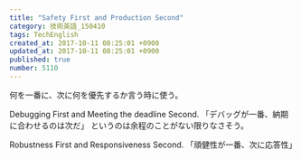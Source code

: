 ```yaml
---
title: "Safety First and Production Second"
category: 技術英語_150410
tags: TechEnglish
created_at: 2017-10-11 08:25:01 +0900
updated_at: 2017-10-11 08:25:01 +0900
published: true
number: 5110
---
```


何を一番に、次に何を優先するか言う時に使う。

Debugging First and Meeting the deadline Second.
「デバッグが一番、納期に合わせるのは次だ」
というのは余程のことがない限りなさそう。

Robustness First and Responsiveness Second.
「頑健性が一番、次に応答性」





